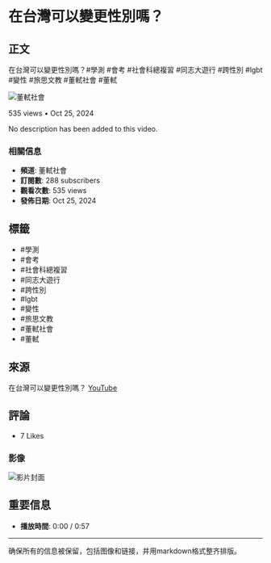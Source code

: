 # 在台灣可以變更性別嗎？

## 正文

在台灣可以變更性別嗎？#學測 #會考 #社會科總複習 #同志大遊行 #跨性別 #lgbt #變性 #旅思文教 #董軾社會 #董軾

![董軾社會](https://yt3.ggpht.com/SS2MAs15jQ5WbeolKOw5v8vcjVgwSNZmDzpsRiQJ8pf-65K6t4ia3vsLoXSF9qZry-e29LqdJf0=s48-c-k-c0x00ffffff-no-rj)

535 views • Oct 25, 2024

No description has been added to this video.

### 相關信息

- **頻道**: 董軾社會
- **訂閱數**: 288 subscribers
- **觀看次數**: 535 views
- **發佈日期**: Oct 25, 2024

## 標籤
- #學測
- #會考
- #社會科總複習
- #同志大遊行
- #跨性別
- #lgbt
- #變性
- #旅思文教
- #董軾社會
- #董軾

## 來源
在台灣可以變更性別嗎？ [YouTube](https://www.youtube.com)

## 評論
- 7 Likes

### 影像
![影片封面](https://i9.ytimg.com/vi/5-_I_MQuFRs/hqdefault_custom_2.jpg?sqp=COi9l7wG-oaymwEmCKgBEF5IWvKriqkDGQgBFQAAiEIYAdgBAeIBCggYEAIYBjgBQAE=&rs=AOn4CLDSt7vryQejT7hBqpRJLeb0rnhLbw)

## 重要信息
- **播放時間**: 0:00 / 0:57

---

确保所有的信息被保留，包括图像和链接，并用markdown格式整齐排版。